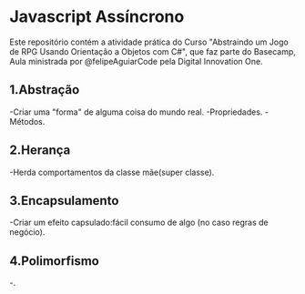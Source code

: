 # Javascript Assíncrono
Este repositório contém a atividade prática do Curso "Abstraindo um Jogo de RPG Usando Orientação a Objetos com C#", que faz parte do Basecamp, Aula ministrada por @felipeAguiarCode pela Digital Innovation One.

## 1.Abstração
-Criar uma "forma" de alguma coisa do mundo real.
-Propriedades.
-Métodos.

## 2.Herança
-Herda comportamentos da classe mãe(super classe).

## 3.Encapsulamento
-Criar um efeito capsulado:fácil consumo de algo (no caso regras de negócio).

## 4.Polimorfismo
-.


